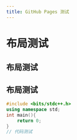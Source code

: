 ```yaml
---
title: GitHub Pages 测试
---
```


# 布局测试
## 布局测试

## 布局测试

``` cpp
#include <bits/stdc++.h>
using namespace std;
int main(){
    return 0;
}
// 代码测试
```
